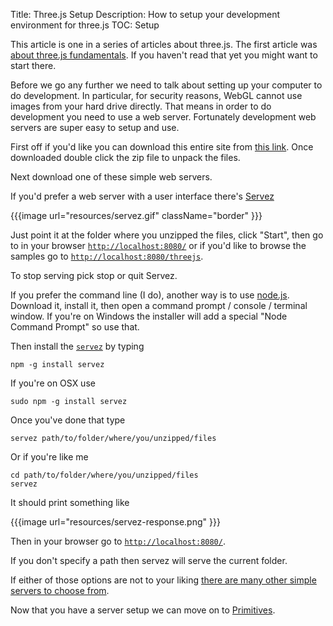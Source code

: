 Title: Three.js Setup
Description: How to setup your development environment for three.js
TOC: Setup

This article is one in a series of articles about three.js.
The first article was [about three.js fundamentals](threejs-fundamentals.html).
If you haven't read that yet you might want to start there.

Before we go any further we need to talk about setting up your
computer to do development. In particular, for security reasons,
WebGL cannot use images from your hard drive directly. That means
in order to do development you need to use a web server. Fortunately
development web servers are super easy to setup and use.

First off if you'd like you can download this entire site from [this link](https://github.com/gfxfundamentals/threejsfundamentals/archive/gh-pages.zip).
Once downloaded double click the zip file to unpack the files.

Next download one of these simple web servers.

If you'd prefer a web server with a user interface there's
[Servez](https://greggman.github.io/servez)

{{{image url="resources/servez.gif" className="border" }}}

Just point it at the folder where you unzipped the files, click "Start", then go to
in your browser [`http://localhost:8080/`](http://localhost:8080/) or if you'd
like to browse the samples go to [`http://localhost:8080/threejs`](http://localhost:8080/threejs).

To stop serving pick stop or quit Servez.

If you prefer the command line (I do), another way is to use [node.js](https://nodejs.org).
Download it, install it, then open a command prompt / console / terminal window. If you're on Windows the installer will add a special "Node Command Prompt" so use that.

Then install the [`servez`](https://github.com/greggman/servez-cli) by typing

    npm -g install servez

If you're on OSX use

    sudo npm -g install servez

Once you've done that type

    servez path/to/folder/where/you/unzipped/files

Or if you're like me

    cd path/to/folder/where/you/unzipped/files
    servez

It should print something like

{{{image url="resources/servez-response.png" }}}

Then in your browser go to [`http://localhost:8080/`](http://localhost:8080/).

If you don't specify a path then servez will serve the current folder.

If either of those options are not to your liking
[there are many other simple servers to choose from](https://stackoverflow.com/questions/12905426/what-is-a-faster-alternative-to-pythons-servez-or-simplehttpserver).

Now that you have a server setup we can move on to [Primitives](threejs-primitives.html).
